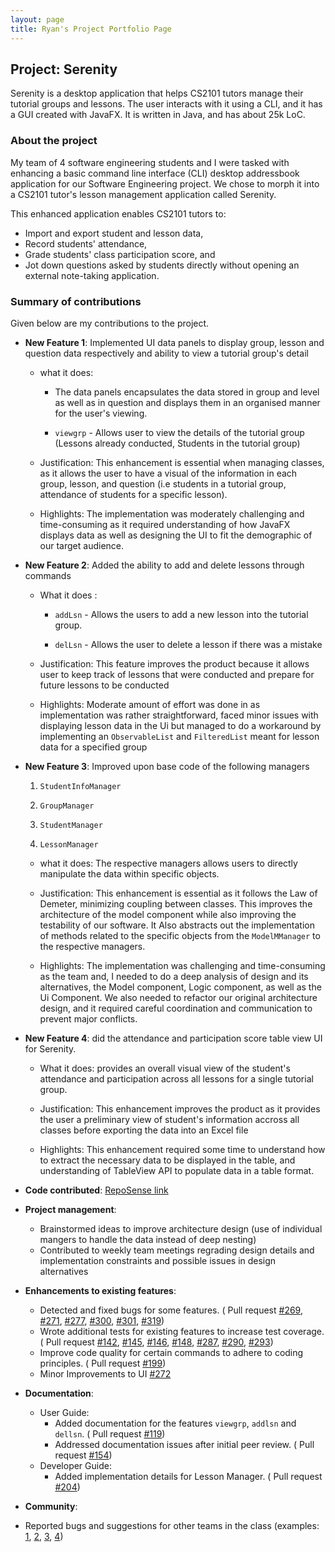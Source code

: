 ```yaml
---
layout: page
title: Ryan's Project Portfolio Page
---
```


## Project: Serenity

Serenity is a desktop application that helps CS2101 tutors manage their tutorial groups and lessons. 
The user interacts with it using a CLI, and it has a GUI created with JavaFX. 
It is written in Java, and has about 25k LoC.

### About the project

My team of 4 software engineering students and I were tasked with enhancing a basic command line 
interface (CLI) desktop addressbook application for our Software Engineering project. We chose to 
morph it into a CS2101 tutor's lesson management application called Serenity. 

This enhanced application enables CS2101 tutors to:
 * Import and export student and lesson data,
 * Record students' attendance,
 * Grade students' class participation score, and 
 * Jot down questions asked by students directly without opening an external note-taking application.

<div style="page-break-after: always;"></div>

### Summary of contributions

Given below are my contributions to the project.

* **New Feature 1**: Implemented UI data panels to display group, lesson and question data respectively 
and ability to view a tutorial group's detail

    * what it does: 
       * The data panels encapsulates the data stored in group and level as well as in question and displays 
       them in an organised manner for the user's viewing.
       
       * `viewgrp` - Allows user to view the details of the tutorial group (Lessons already conducted, 
       Students in the tutorial group)
    
    * Justification: This enhancement is essential when managing classes, as it allows the user to have a visual of 
    the information in each group, lesson, and question (i.e students in a tutorial group, attendance of students for a 
    specific lesson).
    
    * Highlights: The implementation was moderately challenging and time-consuming as it required understanding 
    of how JavaFX displays data as well as designing the UI to fit the demographic of our target audience.
    
* **New Feature 2**: Added the ability to add and delete lessons through commands 

    * What it does :
    
        * `addLsn` - Allows the users to add a new lesson into the tutorial group.
        
        * `delLsn` - Allows the user to delete a lesson if there was a mistake
    
    * Justification: This feature improves the product because it allows user to keep track of lessons that were conducted
    and prepare for future lessons to be conducted 
    
    * Highlights: Moderate amount of effort was done in as implementation was rather straightforward, faced minor issues with 
    displaying lesson data in the Ui but managed to do a workaround by implementing an `ObservableList` and `FilteredList` 
    meant for lesson data for a specified group

<div style="page-break-after: always;"></div>

* **New Feature 3**: Improved upon base code of the following managers
    
    1. `StudentInfoManager`

    2. `GroupManager`
    
    3. `StudentManager`
    
    4. `LessonManager`
    
    * what it does: The respective managers allows users to directly manipulate the data within specific objects.
    
    * Justification: This enhancement is essential as it follows the Law of Demeter, minimizing coupling between
    classes. This improves the architecture of the model component while also improving the testability of our software. It
    Also abstracts out the implementation of methods related to the specific objects from the `ModelMManager` to the respective
    managers.

    * Highlights: The implementation was challenging and time-consuming as the team and, I needed to do a deep analysis of 
    design and its alternatives, the Model component, Logic component, as well as the Ui Component. We also needed to refactor
    our original architecture design, and it required careful coordination and communication to prevent major conflicts.

* **New Feature 4**: did the attendance and participation score table view UI for Serenity.
 
    * What it does: provides an overall visual view of the student's attendance and participation across all lessons for a single 
    tutorial group. 
    
    * Justification: This enhancement improves the product as it provides the user a preliminary view of student's information
    accross all classes before exporting the data into an Excel file
    
    * Highlights: This enhancement required some time to understand how to extract the necessary data to be displayed in the table,
    and understanding of TableView API to populate data in a table format.
    
* **Code contributed**: [RepoSense link](https://nus-cs2103-ay2021s1.github.io/tp-dashboard/#breakdown=true&search=&sort=groupTitle&sortWithin=title&since=2020-08-14&timeframe=commit&mergegroup=&groupSelect=groupByRepos&checkedFileTypes=docs~functional-code~test-code~other&tabOpen=true&tabType=authorship&tabAuthor=ryanlimjr&tabRepo=AY2021S1-CS2103T-W12-4%2Ftp%5Bmaster%5D&authorshipIsMergeGroup=false&authorshipFileTypes=docs~functional-code~test-code)

* **Project management**:
    * Brainstormed ideas to improve architecture design (use of individual mangers to handle the data instead of deep nesting)
    * Contributed to weekly team meetings regrading design details and implementation constraints and possible issues in design alternatives

<div style="page-break-after: always;"></div>

* **Enhancements to existing features**:
    * Detected and fixed bugs for some features. ( Pull request 
    [#269](https://github.com/AY2021S1-CS2103T-W12-4/tp/pull/269), 
    [#271](https://github.com/AY2021S1-CS2103T-W12-4/tp/pull/271), 
    [#277](https://github.com/AY2021S1-CS2103T-W12-4/tp/pull/277), 
    [#300](https://github.com/AY2021S1-CS2103T-W12-4/tp/pull/300), 
    [#301](https://github.com/AY2021S1-CS2103T-W12-4/tp/pull/301), 
    [#319](https://github.com/AY2021S1-CS2103T-W12-4/tp/pull/319)) 
    * Wrote additional tests for existing features to increase test coverage. ( Pull request
    [#142](https://github.com/AY2021S1-CS2103T-W12-4/tp/pull/142), 
    [#145](https://github.com/AY2021S1-CS2103T-W12-4/tp/pull/145),
    [#146](https://github.com/AY2021S1-CS2103T-W12-4/tp/pull/146), 
    [#148](https://github.com/AY2021S1-CS2103T-W12-4/tp/pull/148),
    [#287](https://github.com/AY2021S1-CS2103T-W12-4/tp/pull/287),
    [#290](https://github.com/AY2021S1-CS2103T-W12-4/tp/pull/290),
    [#293](https://github.com/AY2021S1-CS2103T-W12-4/tp/pull/293))
    * Improve code quality for certain commands to adhere to coding principles. ( Pull request [#199](https://github.com/AY2021S1-CS2103T-W12-4/tp/pull/199))
    * Minor Improvements to UI [#272](https://github.com/AY2021S1-CS2103T-W12-4/tp/pull/272)
    
* **Documentation**:
    * User Guide:
        * Added documentation for the features `viewgrp`, `addlsn` and `dellsn`. ( Pull request [#119](https://github.com/AY2021S1-CS2103T-W12-4/tp/pull/119))
        * Addressed documentation issues after initial peer review. ( Pull request [#154](https://github.com/AY2021S1-CS2103T-W12-4/tp/pull/154))
    * Developer Guide:
        * Added implementation details for Lesson Manager. ( Pull request [#204](https://github.com/AY2021S1-CS2103T-W12-4/tp/pull/204))

* **Community**:
 * Reported bugs and suggestions for other teams in the class (examples: 
    [1](https://github.com/AY2021S1-CS2103T-T12-3/tp/issues/231),
    [2](https://github.com/AY2021S1-CS2103T-T12-3/tp/issues/230), 
    [3](https://github.com/AY2021S1-CS2103T-T12-3/tp/issues/229),
    [4](https://github.com/AY2021S1-CS2103T-T12-3/tp/issues/228))
